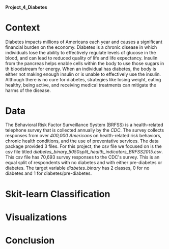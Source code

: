 #### Project_4_Diabetes

# Context
  Diabetes impacts millions of Americans each year and causes a significant financial burden on the economy. Diabetes is a chronic disease in which individuals lose the ability to effectively regulate levels of glucose in the blood, and can lead to reduced quality of life and life expectancy. Insulin from the pancreas helps enable cells within the body to use those sugars in th bloodstream for energy. When an individual has diabetes, the body is either not making enough insulin or is unable to effectively use the insulin.
Although there is no cure for diabetes, strategies like losing weight, eating healthy, being active, and receiving medical treatments can mitigate the harms of the disease. 

# Data 
The Behavioral Risk Factor Surveillance System (BRFSS) is a health-related telephone survey that is collected annually by the *CDC*. The survey collects responses from over *400,000 Americans* on health-related risk behaviors, chronic health conditions, and the use of preventative services. 
The data package provided 3 files. For this project, the csv file we focused on is the csv file titled *diabetes_binary_5050split_health_indicators_BRFSS2015.csv*. 
This csv file has 70,693 survey responses to the CDC's survey. This is an equal split of respondents with no diabetes and with either pre-diabetes or diabetes. The target variable *diabetes_binary* has 2 classes, 0 for no diabetes and 1 for diabetes/pre-diabetes.

# Skit-learn Classification 

# Visualizations

# Conclusion
